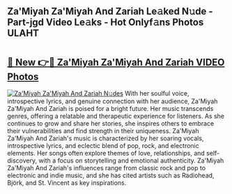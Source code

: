 ## Za'Miyah Za'Miyah And Zariah Le𝚊ked N𝚞de - Part-jgd Video Le𝚊ks - Hot Onlyf𝚊ns Photos ULAHT

# <h2><a href="http://ab78845.deff.icu/?id=Za%27Miyah+Za%27Miyah+And+Zariah">🔗 New 👉🔴 Za'Miyah Za'Miyah And Zariah VIDEO Photos</a></h2>

[![Za'Miyah Za'Miyah And Zariah N𝚞des](https://i.imgur.com/rIISA9y.gif)](http://ab78845.deff.icu/?id=Za%27Miyah+Za%27Miyah+And+Zariah)
With her soulful voice, introspective lyrics, and genuine connection with her audience, Za'Miyah Za'Miyah And Zariah is poised for a bright future. Her music transcends genres, offering a relatable and therapeutic experience for listeners. As she continues to grow and share her stories, she inspires others to embrace their vulnerabilities and find strength in their uniqueness. Za'Miyah Za'Miyah And Zariah's music is characterized by her soaring vocals, introspective lyrics, and eclectic blend of pop, rock, and electronic elements. Her songs often explore themes of love, relationships, and self-discovery, with a focus on storytelling and emotional authenticity. Za'Miyah Za'Miyah And Zariah's influences range from classic rock and pop to electronic and indie music, and she has cited artists such as Radiohead, Björk, and St. Vincent as key inspirations.
